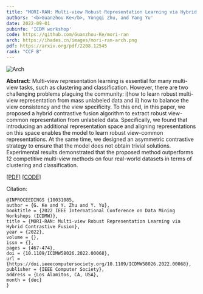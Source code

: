 ```yaml
---
title: "MORI-RAN: Multi-view Robust Representation Learning via Hybrid Contrastive Fusion"
authors: '<b>Guanzhou Ke</b>, Yongqi Zhu, and Yang Yu'
date: 2022-09-01
pubinfo: 'ICDM workshop'
code: https://github.com/Guanzhou-Ke/mori-ran
arch: https://ihades.cn/images/mori-ran-arch.png
pdf: https://arxiv.org/pdf/2208.12545
rank: "CCF B"
---
```


![Arch](https://ihades.cn/images/mori-ran-arch.png)


**Abstract:** Multi-view representation learning is essential for many multi-view tasks, such as clustering and classification. However, there are two challenging problems plaguing the community: i)how to learn robust multi-view representation from mass unlabeled data and ii) how to balance the view consistency and the view specificity. To this end, in this paper, we proposed a hybrid contrastive fusion algorithm to extract robust view-common representation from unlabeled data. Specifically, we found that introducing an additional representation space and aligning representations on this space enables the model to learn robust view-common representations. At the same time, we designed an asymmetric contrastive strategy to ensure that the model does not obtain trivial solutions. Experimental results demonstrated that the proposed method outperforms 12 competitive multi-view methods on four real-world datasets in terms of clustering and classification. 

[\[PDF\]](https://arxiv.org/pdf/2208.12545) [\[CODE\]](https://github.com/Guanzhou-Ke/mori-ran)

Citation:

```
@INPROCEEDINGS {10031085,
author = {G. Ke and Y. Zhu and Y. Yu},
booktitle = {2022 IEEE International Conference on Data Mining Workshops (ICDMW)},
title = {MORI-RAN: Multi-view Robust Representation Learning via Hybrid Contrastive Fusion},
year = {2022},
volume = {},
issn = {},
pages = {467-474},
doi = {10.1109/ICDMW58026.2022.00068},
url = {https://doi.ieeecomputersociety.org/10.1109/ICDMW58026.2022.00068},
publisher = {IEEE Computer Society},
address = {Los Alamitos, CA, USA},
month = {dec}
}
```
